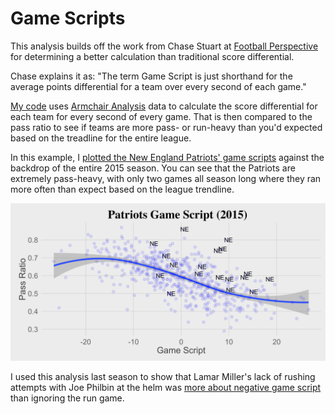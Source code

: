 # Game Scripts

This analysis builds off the work from Chase Stuart at [Football Perspective](http://www.footballperspective.com/) for determining a better calculation than traditional score differential. 

Chase explains it as:
    "The term Game Script is just shorthand for the average points differential for a team over every second of each game."
    
[My code](https://github.com/colekev/Game_Scripts/blob/master/Game%20Script%20Calc.R) uses [Armchair Analysis](http://www.armchairanalysis.com/) data to calculate the score differential for each team for every second of every game. That is then compared to the pass ratio to see if teams are more pass- or run-heavy than you'd expected based on the treadline for the entire league. 

In this example, I [plotted the New England Patriots' game scripts](https://github.com/colekev/Game_Scripts/blob/master/gs_2015_NE.png) against the backdrop of the entire 2015 season. You can see that the Patriots are extremely pass-heavy, with only two games all season long where they ran more often than expect based on the league trendline.

![patriotsGS](https://github.com/colekev/Game_Scripts/blob/master/gs_2015_NE.png)

I used this analysis last season to show that Lamar Miller's lack of rushing attempts with Joe Philbin at the helm was [more about negative game script](http://rotoviz.com/2015/10/dan-campbell-saved-lamar-millers-season/) than ignoring the run game.
